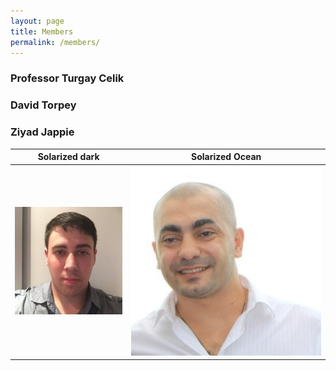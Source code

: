 ```yaml
---
layout: page
title: Members
permalink: /members/
---
```


### Professor Turgay Celik
### David Torpey
### Ziyad Jappie

Solarized dark             |  Solarized Ocean
:-------------------------:|:-------------------------:
![](/assets/david.jpeg)  |  ![](/assets/turgay.jpeg)
